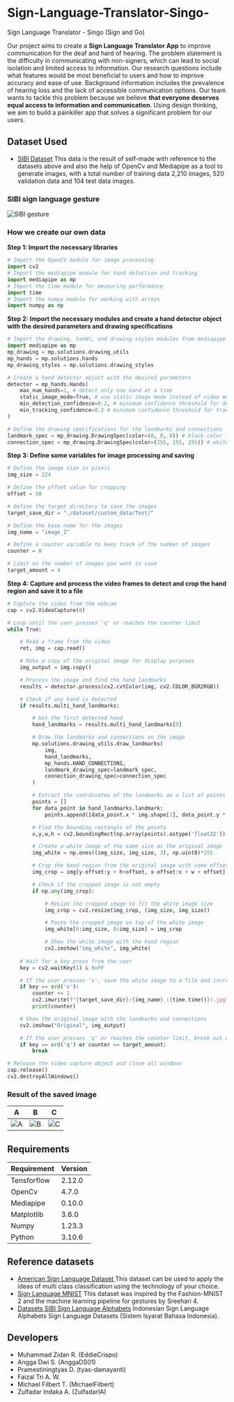 # Sign-Language-Translator-Singo-
Sign Language Translator - Singo (Sign and Go)

Our project aims to create a **Sign Language Translator App** to improve communication for the deaf and hard of hearing. The problem statement is the difficulty in communicating with non-signers, which can lead to social isolation and limited access to information. Our research questions include what features would be most beneficial to users and how to improve accuracy and ease of use. Background information includes the prevalence of hearing loss and the lack of accessible communication options. Our team wants to tackle this problem because we believe **that everyone deserves equal access to information and communication**. Using design thinking, we aim to build a painkiller app that solves a significant problem for our users.

## Dataset Used
* [SIBI Dataset](https://drive.google.com/drive/folders/1EqzDDzEymQhqP6DFjMg1ecPbRZvQ2uq9?usp=share_link) This data is the result of self-made with reference to the datasets above and also the help of OpenCv and Mediapipe as a tool to generate images, with a total number of training data 2,210 images, 520 validation data and 104 test data images.

### SIBI sign language gesture
![SIBI gesture](https://github.com/EddieCrispo/Sign-Language-Translator-Singo-/blob/main/Machine-learning/dataset/abjad%20SIBI.jpg)

### How we create our own data

**Step 1: Import the necessary libraries**
```py
# Import the OpenCV module for image processing
import cv2
# Import the mediapipe module for hand detection and tracking
import mediapipe as mp
# Import the time module for measuring performance
import time
# Import the numpy module for working with arrays
import numpy as np

```
**Step 2: Import the necessary modules and create a hand detector object with the desired parameters and drawing specifications**
```py
# Import the drawing, hands, and drawing styles modules from mediapipe
import mediapipe as mp
mp_drawing = mp.solutions.drawing_utils
mp_hands = mp.solutions.hands
mp_drawing_styles = mp.solutions.drawing_styles

# Create a hand detector object with the desired parameters
detector = mp_hands.Hands(
    max_num_hands=1, # detect only one hand at a time
    static_image_mode=True, # use static image mode instead of video mode
    min_detection_confidence=0.2, # minimum confidence threshold for detection
    min_tracking_confidence=0.2 # minimum confidence threshold for tracking
)

# Define the drawing specifications for the landmarks and connections
landmark_spec = mp_drawing.DrawingSpec(color=(0, 0, 0)) # black color for landmarks
connection_spec = mp_drawing.DrawingSpec(color=(255, 255, 255)) # white color for connections

```

**Step 3: Define some variables for image processing and saving**
```py
# Define the image size in pixels
img_size = 224

# Define the offset value for cropping
offset = 50

# Define the target directory to save the images
target_save_dir = "./dataset/custom_data/Test/"

# Define the base name for the images
img_name = "image_Z"

# Define a counter variable to keep track of the number of images
counter = 0

# Limit on the number of images you want to save
target_amount = 4
```

**Step 4: Capture and process the video frames to detect and crop the hand region and save it to a file**
```py
# Capture the video from the webcam
cap = cv2.VideoCapture(0)

# Loop until the user presses 'q' or reaches the counter limit
while True:

    # Read a frame from the video
    ret, img = cap.read()

    # Make a copy of the original image for display purposes
    img_output = img.copy()

    # Process the image and find the hand landmarks
    results = detector.process(cv2.cvtColor(img, cv2.COLOR_BGR2RGB))

    # Check if any hand is detected
    if results.multi_hand_landmarks:

        # Get the first detected hand
        hand_landmarks = results.multi_hand_landmarks[0]

        # Draw the landmarks and connections on the image
        mp.solutions.drawing_utils.draw_landmarks(
            img, 
            hand_landmarks, 
            mp_hands.HAND_CONNECTIONS, 
            landmark_drawing_spec=landmark_spec,
            connection_drawing_spec=connection_spec
        )

        # Extract the coordinates of the landmarks as a list of points
        points = []
        for data_point in hand_landmarks.landmark:
            points.append([data_point.x * img.shape[1], data_point.y * img.shape[0]])

        # Find the bounding rectangle of the points
        x,y,w,h = cv2.boundingRect(np.array(points).astype('float32'))

        # Create a white image of the same size as the original image
        img_white = np.ones((img_size, img_size, 3), np.uint8)*255

        # Crop the hand region from the original image with some offset
        img_crop = img[y-offset:y + h+offset, x-offset:x + w + offset]

        # Check if the cropped image is not empty
        if np.any(img_crop):

            # Resize the cropped image to fit the white image size
            img_crop = cv2.resize(img_crop, (img_size, img_size))

            # Paste the cropped image on top of the white image
            img_white[0:img_size, 0:img_size] = img_crop

            # Show the white image with the hand region
            cv2.imshow("img_white", img_white)
    
    # Wait for a key press from the user
    key = cv2.waitKey(1) & 0xFF

    # If the user presses 's', save the white image to a file and increment the counter
    if key == ord('s'):
        counter += 1
        cv2.imwrite(f"{target_save_dir}/{img_name}_({time.time()}).jpg", img_white)
        print(counter)

    # Show the original image with the landmarks and connections
    cv2.imshow("Original", img_output)

    # If the user presses 'q' or reaches the counter limit, break out of the loop
    if key == ord('q') or counter == target_amount:
        break

# Release the video capture object and close all windows
cap.release()
cv2.destroyAllWindows()
```

### Result of the saved image 

| A | B | C |
| - | - | - |
| ![A](https://github.com/EddieCrispo/Sign-Language-Translator-Singo-/blob/main/Machine-learning/dataset/Train/A/image_A_(1685164029.961901).jpg) | ![B](https://github.com/EddieCrispo/Sign-Language-Translator-Singo-/blob/main/Machine-learning/dataset/Test/B/image_B_(1685193326.274505).jpg)  | ![C](https://github.com/EddieCrispo/Sign-Language-Translator-Singo-/blob/main/Machine-learning/dataset/Test/C/image_C_(1685193348.742896).jpg) |

## Requirements

| Requirement | Version |
| ----------- | ------- |
| Tensforflow | 2.12.0  |
| OpenCv      | 4.7.0   |
| Mediapipe   | 0.10.0  |
| Matplotlib  | 3.6.0   |
| Numpy       | 1.23.3  |
| Python      | 3.10.6  |

## Reference datasets
* [American Sign Language Dataset
](https://www.kaggle.com/datasets/ayuraj/asl-dataset) This dataset can be used to apply the ideas of multi class classification using the technology of your choice.
* [Sign Language MNIST](https://www.kaggle.com/datasets/datamunge/sign-language-mnist)  This dataset was inspired by the Fashion-MNIST 2 and the machine learning pipeline for gestures by Sreehari 4.
* [Datasets SIBI Sign Language Alphabets](https://www.kaggle.com/datasets/mlanangafkaar/datasets-lemlitbang-sibi-alphabets)  Indonesian Sign Language Alphabets Sign Language Datasets (Sistem Isyarat Bahasa Indonesia).

## Developers
- Muhammad Zidan R. (EddieCrispo)
- Angga Dwi S. (AnggaDS01)
- Pramestiningtyas D. (tyas-damayanti)
- Faizal Tri A. W.
- Michael Filbert T. (MichaelFilbert)
- Zulfadar Indaka A. (ZulfadarIA)
